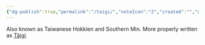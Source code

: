 ```yaml
---
{"dg-publish":true,"permalink":"/taigi/","noteIcon":"2","created":"","updated":""}
---
```


Also known as Taiwanese Hokkien and Southern Min. More properly written as [Tâigí](https://en.wikipedia.org/wiki/Taiwanese_Hokkien).